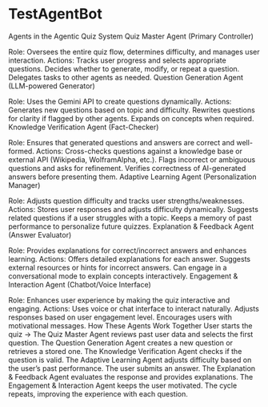 # TestAgentBot


Agents in the Agentic Quiz System
Quiz Master Agent (Primary Controller)

Role: Oversees the entire quiz flow, determines difficulty, and manages user interaction.
Actions:
Tracks user progress and selects appropriate questions.
Decides whether to generate, modify, or repeat a question.
Delegates tasks to other agents as needed.
Question Generation Agent (LLM-powered Generator)

Role: Uses the Gemini API to create questions dynamically.
Actions:
Generates new questions based on topic and difficulty.
Rewrites questions for clarity if flagged by other agents.
Expands on concepts when required.
Knowledge Verification Agent (Fact-Checker)

Role: Ensures that generated questions and answers are correct and well-formed.
Actions:
Cross-checks questions against a knowledge base or external API (Wikipedia, WolframAlpha, etc.).
Flags incorrect or ambiguous questions and asks for refinement.
Verifies correctness of AI-generated answers before presenting them.
Adaptive Learning Agent (Personalization Manager)

Role: Adjusts question difficulty and tracks user strengths/weaknesses.
Actions:
Stores user responses and adjusts difficulty dynamically.
Suggests related questions if a user struggles with a topic.
Keeps a memory of past performance to personalize future quizzes.
Explanation & Feedback Agent (Answer Evaluator)

Role: Provides explanations for correct/incorrect answers and enhances learning.
Actions:
Offers detailed explanations for each answer.
Suggests external resources or hints for incorrect answers.
Can engage in a conversational mode to explain concepts interactively.
Engagement & Interaction Agent (Chatbot/Voice Interface)

Role: Enhances user experience by making the quiz interactive and engaging.
Actions:
Uses voice or chat interface to interact naturally.
Adjusts responses based on user engagement level.
Encourages users with motivational messages.
How These Agents Work Together
User starts the quiz → The Quiz Master Agent reviews past user data and selects the first question.
The Question Generation Agent creates a new question or retrieves a stored one.
The Knowledge Verification Agent checks if the question is valid.
The Adaptive Learning Agent adjusts difficulty based on the user’s past performance.
The user submits an answer.
The Explanation & Feedback Agent evaluates the response and provides explanations.
The Engagement & Interaction Agent keeps the user motivated.
The cycle repeats, improving the experience with each question.

